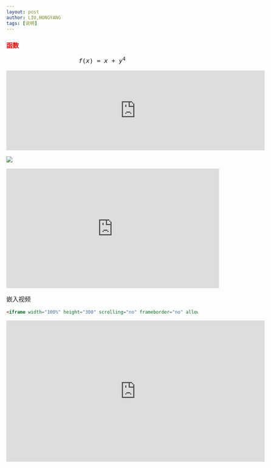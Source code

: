 ```yaml
---
layout: post
author: LIU,HONGYANG
tags: [说明]
---
```






<link href="https://fonts.googleapis.com/css?family=Lobster" rel="stylesheet" type="text/css">

<style>
.red-text {
 		color: red;
}
h2 {
		font-family: Lobster;
}
p {
		font-size: 16px;
		font-family: monospace;
}
</style>









<h3 class="red-text">  函数 </h3>

$$
f(x) = x + y^4
$$

<iframe   src="https://carbon.now.sh/embed?bg=rgba%28171%2C+184%2C+195%2C+1%29&t=seti&wt=none&l=auto&ds=false&dsyoff=20px&dsblur=68px&wc=false&wa=false&pv=56px&ph=56px&ln=false&fl=1&fm=Hack&fs=14px&lh=133%25&si=false&es=2x&wm=false&code=%2524%2524%250A%2509%2509f%28x%29%2520%253D%2520x%2520%252B%2520y%255E4%250A%2524%2524"   style="width: 680px; height: 210px; border:0; transform: scale(1); overflow:hidden;"   sandbox="allow-scripts allow-same-origin"> </iframe>



![](https://steemitimages.com/0x0/https://steemitimages.com/DQmXbiU6jS6D53RA2sUDX63K2511ENqzJUe3ak81dwf3v56/2017-07-25_sunset.gif)





<p><iframe width="560" height="315" src="https://www.youtube.com/embed/N4rTR2WTLsM" frameborder="0" allow="autoplay; encrypted-media" allowfullscreen></iframe></p>



嵌入视频

```html
<iframe width="100%" height="300" scrolling="no" frameborder="no" allow="autoplay" src="https://w.soundcloud.com/player/?url=https%3A//api.soundcloud.com/tracks/347459247&color=%23ff5500&auto_play=false&hide_related=false&show_comments=true&show_user=true&show_reposts=false&show_teaser=true&visual=true"></iframe>
```

<iframe   src="https://carbon.now.sh/embed?bg=rgba%28171%2C+184%2C+195%2C+1%29&t=seti&wt=none&l=auto&ds=false&dsyoff=20px&dsblur=68px&wc=false&wa=false&pv=56px&ph=56px&ln=false&fl=1&fm=Hack&fs=14px&lh=133%25&si=false&es=2x&wm=false&code=%253Ciframe%250A%2520%2520width%253D%2522100%2525%2522%250A%2520%2520height%253D%2522300%2522%250A%2520%2520scrolling%253D%2522no%2522%250A%2520%2520frameborder%253D%2522no%2522%250A%2520%2520allow%253D%2522autoplay%2522%250A%2520%2520src%253D%2522https%253A%252F%252Fw.soundcloud.com%252Fplayer%252F%253Furl%253Dhttps%25253A%252F%252Fapi.soundcloud.com%252Ftracks%252F347459247%2526color%253D%252523ff5500%2526auto_play%253Dfalse%2526hide_related%253Dfalse%2526show_comments%253Dtrue%2526show_user%253Dtrue%2526show_reposts%253Dfalse%2526show_teaser%253Dtrue%2526visual%253Dtrue%2522%250A%253E%253C%252Fiframe%253E%250A"   style="width: 680px; height: 372px; border:0; transform: scale(1); overflow:hidden;"   sandbox="allow-scripts allow-same-origin"> </iframe>

